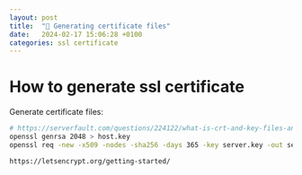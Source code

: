 ```yaml
---
layout: post
title:  "🥭 Generating certificate files"
date:   2024-02-17 15:06:28 +0100
categories: ssl certificate
---
```


# How to generate ssl certificate

Generate certificate files:

```bash
# https://serverfault.com/questions/224122/what-is-crt-and-key-files-and-how-to-generate-them
openssl genrsa 2048 > host.key
openssl req -new -x509 -nodes -sha256 -days 365 -key server.key -out server.cert
```

`https://letsencrypt.org/getting-started/`
